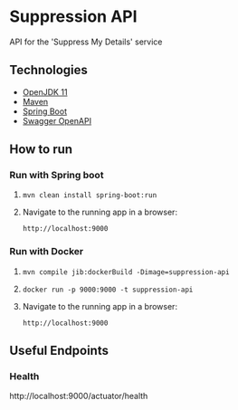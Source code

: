 # Suppression API
API for the 'Suppress My Details' service

## Technologies
- [OpenJDK 11](https://jdk.java.net/archive/)
- [Maven](https://maven.apache.org/download.cgi)
- [Spring Boot](https://spring.io/projects/spring-boot)
- [Swagger OpenAPI](https://swagger.io/docs/specification/about/)

## How to run

### Run with Spring boot

1. `mvn clean install spring-boot:run`

2. Navigate to the running app in a browser: 

    `http://localhost:9000`

### Run with Docker

1. `mvn compile jib:dockerBuild -Dimage=suppression-api`

2. `docker run -p 9000:9000 -t suppression-api`

3. Navigate to the running app in a browser: 

    `http://localhost:9000`


## Useful Endpoints

### Health

http://localhost:9000/actuator/health
